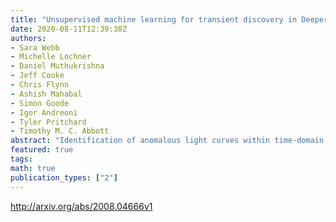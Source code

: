 ```yaml
---
title: "Unsupervised machine learning for transient discovery in Deeper, Wider,   Faster light curves"
date: 2020-08-11T12:39:38Z
authors:
- Sara Webb
- Michelle Lochner
- Daniel Muthukrishna
- Jeff Cooke
- Chris Flynn
- Ashish Mahabal
- Simon Goode
- Igor Andreoni
- Tyler Pritchard
- Timothy M. C. Abbott
abstract: "Identification of anomalous light curves within time-domain surveys is often challenging. In addition, with the growing number of wide-field surveys and the volume of data produced exceeding astronomers ability for manual evaluation, outlier and anomaly detection is becoming vital for transient science. We present an unsupervised method for transient discovery using a clustering technique and the Astronomaly package. As proof of concept, we evaluate 85553 minute-cadenced light curves collected over two 1.5 hour periods as part of the Deeper, Wider, Faster program, using two different telescope dithering strategies. By combining the clustering technique HDBSCAN with the isolation forest anomaly detection algorithm via the visual interface of Astronomaly, we are able to rapidly isolate anomalous sources for further analysis. We successfully recover the known variable sources, across a range of catalogues from within the fields, and find a further 7 uncatalogued variables and two stellar flare events, including a rarely observed ultra fast flare (5 minute) from a likely M-dwarf."
featured: true
tags:
math: true
publication_types: ["2"]
---
```

http://arxiv.org/abs/2008.04666v1